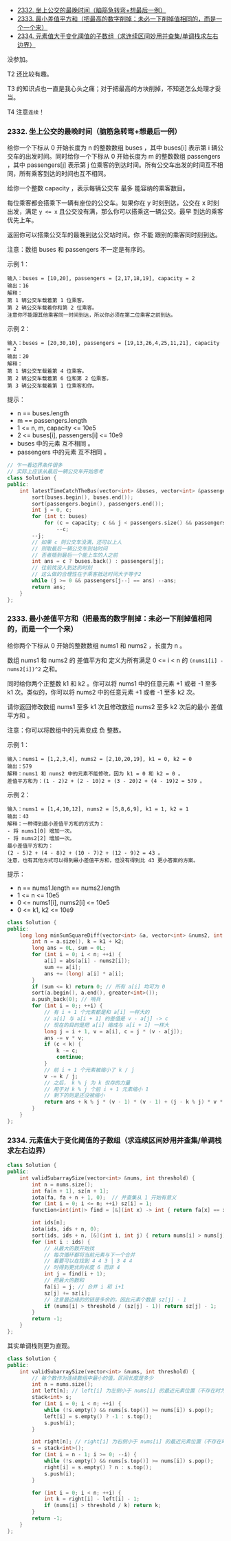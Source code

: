 
<!-- @import "[TOC]" {cmd="toc" depthFrom=1 depthTo=6 orderedList=false} -->

<!-- code_chunk_output -->

- [2332. 坐上公交的最晚时间（脑筋急转弯+想最后一例）](#2332-坐上公交的最晚时间脑筋急转弯想最后一例)
- [2333. 最小差值平方和（把最高的数字削掉：未必一下削掉值相同的，而是一个一个来）](#2333-最小差值平方和把最高的数字削掉未必一下削掉值相同的而是一个一个来)
- [2334. 元素值大于变化阈值的子数组（求连续区间妙用并查集/单调栈求左右边界）](#2334-元素值大于变化阈值的子数组求连续区间妙用并查集单调栈求左右边界)

<!-- /code_chunk_output -->

没参加。

T2 还比较有趣。

T3 的知识点也一直是我心头之痛；对于把最高的方块削掉，不知道怎么处理才妥当。

T4 注意`连续`！

### 2332. 坐上公交的最晚时间（脑筋急转弯+想最后一例）

给你一个下标从 0 开始长度为 n 的整数数组 buses ，其中 buses[i] 表示第 i 辆公交车的出发时间。同时给你一个下标从 0 开始长度为 m 的整数数组 passengers ，其中 passengers[j] 表示第 j 位乘客的到达时间。所有公交车出发的时间互不相同，所有乘客到达的时间也互不相同。

给你一个整数 capacity ，表示每辆公交车 最多 能容纳的乘客数目。

每位乘客都会搭乘下一辆有座位的公交车。如果你在 y 时刻到达，公交在 x 时刻出发，满足 `y <= x` 且公交没有满，那么你可以搭乘这一辆公交。最早 到达的乘客优先上车。

返回你可以搭乘公交车的最晚到达公交站时间。你 不能 跟别的乘客同时刻到达。

注意：数组 buses 和 passengers 不一定是有序的。

示例 1：
```
输入：buses = [10,20], passengers = [2,17,18,19], capacity = 2
输出：16
解释：
第 1 辆公交车载着第 1 位乘客。
第 2 辆公交车载着你和第 2 位乘客。
注意你不能跟其他乘客同一时间到达，所以你必须在第二位乘客之前到达。
```

示例 2：
```
输入：buses = [20,30,10], passengers = [19,13,26,4,25,11,21], capacity = 2
输出：20
解释：
第 1 辆公交车载着第 4 位乘客。
第 2 辆公交车载着第 6 位和第 2 位乘客。
第 3 辆公交车载着第 1 位乘客和你。
```

提示：
- n == buses.length
- m == passengers.length
- 1 <= n, m, capacity <= 10e5
- 2 <= buses[i], passengers[i] <= 10e9
- buses 中的元素 互不相同 。
- passengers 中的元素 互不相同 。

```cpp
// 乍一看边界条件很多
// 实际上应该从最后一辆公交车开始思考
class Solution {
public:
    int latestTimeCatchTheBus(vector<int> &buses, vector<int> &passengers, int capacity) {
        sort(buses.begin(), buses.end());
        sort(passengers.begin(), passengers.end());
        int j = 0, c;
        for (int t: buses)
            for (c = capacity; c && j < passengers.size() && passengers[j] <= t; ++j)
                --c;
        --j;
        // 如果 c 则公交车没满，还可以上人
        // 则取最后一辆公交车到站时间
        // 否者插到最后一个能上车的人之前
        int ans = c ? buses.back() : passengers[j];
        // 往前找没人到达的时刻
        // 这么做的合理性在于乘客抵达时间大于等于2
        while (j >= 0 && passengers[j--] == ans) --ans;
        return ans;
    }
};
```

### 2333. 最小差值平方和（把最高的数字削掉：未必一下削掉值相同的，而是一个一个来）

给你两个下标从 0 开始的整数数组 nums1 和 nums2 ，长度为 n 。

数组 nums1 和 nums2 的 差值平方和 定义为所有满足 0 <= i < n 的 `(nums1[i] - nums2[i])^2` 之和。

同时给你两个正整数 k1 和 k2 。你可以将 nums1 中的任意元素 +1 或者 -1 至多 k1 次。类似的，你可以将 nums2 中的任意元素 +1 或者 -1 至多 k2 次。

请你返回修改数组 nums1 至多 k1 次且修改数组 nums2 至多 k2 次后的最小 差值平方和 。

注意：你可以将数组中的元素变成 负 整数。

示例 1：
```
输入：nums1 = [1,2,3,4], nums2 = [2,10,20,19], k1 = 0, k2 = 0
输出：579
解释：nums1 和 nums2 中的元素不能修改，因为 k1 = 0 和 k2 = 0 。
差值平方和为：(1 - 2)2 + (2 - 10)2 + (3 - 20)2 + (4 - 19)2 = 579 。
```

示例 2：
```
输入：nums1 = [1,4,10,12], nums2 = [5,8,6,9], k1 = 1, k2 = 1
输出：43
解释：一种得到最小差值平方和的方式为：
- 将 nums1[0] 增加一次。
- 将 nums2[2] 增加一次。
最小差值平方和为：
(2 - 5)2 + (4 - 8)2 + (10 - 7)2 + (12 - 9)2 = 43 。
注意，也有其他方式可以得到最小差值平方和，但没有得到比 43 更小答案的方案。
```

提示：
- n == nums1.length == nums2.length
- 1 <= n <= 10e5
- 0 <= nums1[i], nums2[i] <= 10e5
- 0 <= k1, k2 <= 10e9

```cpp
class Solution {
public:
    long long minSumSquareDiff(vector<int> &a, vector<int> &nums2, int k1, int k2) {
        int n = a.size(), k = k1 + k2;
        long ans = 0L, sum = 0L;
        for (int i = 0; i < n; ++i) {
            a[i] = abs(a[i] - nums2[i]);
            sum += a[i];
            ans += (long) a[i] * a[i];
        }
        if (sum <= k) return 0; // 所有 a[i] 均可为 0
        sort(a.begin(), a.end(), greater<int>());
        a.push_back(0); // 哨兵
        for (int i = 0;; ++i) {
            // 有 i + 1 个元素都是和 a[i] 一样大的
            // a[i] 与 a[i + 1] 的差值是 v - a[j] -> c
            // 现在的目的是把 a[i] 缩成与 a[i + 1] 一样大
            long j = i + 1, v = a[i], c = j * (v - a[j]);
            ans -= v * v;
            if (c < k) {
                k -= c;
                continue;
            }
            // 前 i + 1 个元素被缩小了 k / j
            v -= k / j;
            // 之后， k % j 为 k 仅存的力量
            // 用于对 k % j 个前 i + 1 元素缩小 1
            // 剩下的则是还没被缩小
            return ans + k % j * (v - 1) * (v - 1) + (j - k % j) * v * v;
        }
    }
};
```

### 2334. 元素值大于变化阈值的子数组（求连续区间妙用并查集/单调栈求左右边界）

```cpp
class Solution {
public:
    int validSubarraySize(vector<int> &nums, int threshold) {
        int n = nums.size();
        int fa[n + 1], sz[n + 1];
        iota(fa, fa + n + 1, 0);  // 并查集从 1 开始有意义
        for (int i = 0; i <= n; ++i) sz[i] = 1;
        function<int(int)> find = [&](int x) -> int { return fa[x] == x ? x : fa[x] = find(fa[x]); };

        int ids[n];
        iota(ids, ids + n, 0);
        sort(ids, ids + n, [&](int i, int j) { return nums[i] > nums[j]; });
        for (int i : ids) {
            // 从最大的数开始找
            // 每次循环都将当前元素与下一个合并
            // 着要可以在找到 4 4 3 | 3 4 4
            // 时得到更优的长度 6 而非 4
            int j = find(i + 1);
            // 把最大的数和
            fa[i] = j; // 合并 i 和 i+1
            sz[j] += sz[i];
            // 注意最边缘的的链是多余的，因此元素个数是 sz[j] - 1
            if (nums[i] > threshold / (sz[j] - 1)) return sz[j] - 1;
        }
        return -1;
    }
};
```

其实单调栈则更为直观。

```cpp
class Solution {
public:
    int validSubarraySize(vector<int> &nums, int threshold) {
		// 每个数作为连续数组中最小的值，区间长度是多少
        int n = nums.size();
        int left[n]; // left[i] 为左侧小于 nums[i] 的最近元素位置（不存在时为 -1）
        stack<int> s;
        for (int i = 0; i < n; ++i) {
            while (!s.empty() && nums[s.top()] >= nums[i]) s.pop();
            left[i] = s.empty() ? -1 : s.top();
            s.push(i);
        }

        int right[n]; // right[i] 为右侧小于 nums[i] 的最近元素位置（不存在时为 n）
        s = stack<int>();
        for (int i = n - 1; i >= 0; --i) {
            while (!s.empty() && nums[s.top()] >= nums[i]) s.pop();
            right[i] = s.empty() ? n : s.top();
            s.push(i);
        }

        for (int i = 0; i < n; ++i) {
            int k = right[i] - left[i] - 1;
            if (nums[i] > threshold / k) return k;
        }
        return -1;
    }
};
```
